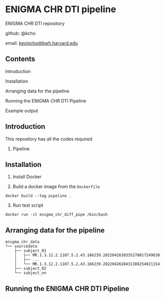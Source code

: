 # ENIGMA CHR DTI pipeline

ENIGMA CHR DTI repository

github: @kcho

email: kevincho@bwh.harvard.edu



## Contents

Introduction

Installation

Arranging data for the pipeline

Running the ENIGMA CHR DTI Pipeline

Example output





## Introduction

This repository has all the codes required 

1. Pipeline



## Installation

1. Install Docker


2. Build a docker image from the `Dockerfile`

`docker build --tag pipeline .`


3. Run test script

`docker run -it enigma_chr_diff_pipe /bin/bash`



## Arranging data for the pipeline

```
enigma_chr_data
└── sourcedata
    ├── subject_01
    │   ├── MR.1.3.12.2.1107.5.2.43.166239.2022042610335278017249630
    │   ├── ...
    │   └── MR.1.3.12.2.1107.5.2.43.166239.2022042610431388254021154
    ├── subject_02
    └── subject_nn

```



## Running the ENIGMA CHR DTI Pipeline


